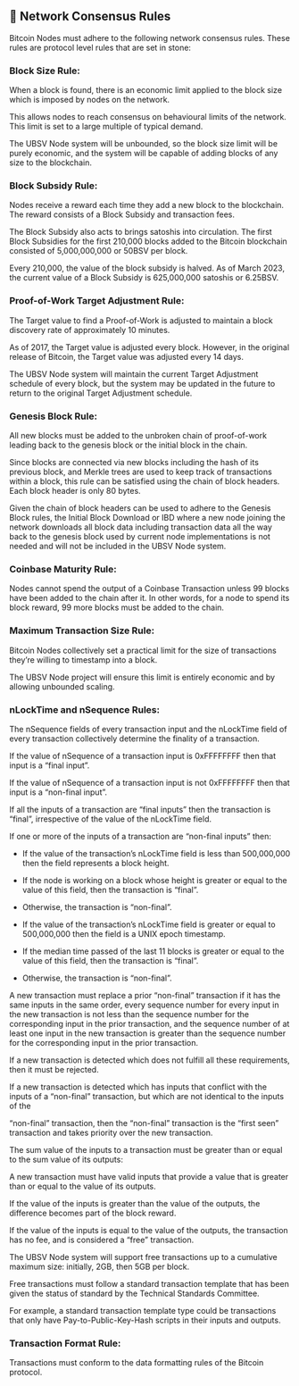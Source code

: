 
## 📜 Network Consensus Rules

Bitcoin Nodes must adhere to the following network consensus rules. These rules are protocol level rules that are set in stone:

### Block Size Rule:

When a block is found, there is an economic limit applied to the block size which is imposed by nodes on the network.

This allows nodes to reach consensus on behavioural limits of the network. This limit is set to a large multiple of typical demand.

The UBSV Node system will be unbounded, so the block size limit will be purely economic, and the system will be capable of adding blocks of any size to the blockchain.

### Block Subsidy Rule:

Nodes receive a reward each time they add a new block to the blockchain. The reward consists of a Block Subsidy and transaction fees.

The Block Subsidy also acts to brings satoshis into circulation. The first Block Subsidies for the first 210,000 blocks added to the Bitcoin blockchain consisted of 5,000,000,000 or 50BSV per block.

Every 210,000, the value of the block subsidy is halved. As of March 2023, the current value of a Block Subsidy is 625,000,000 satoshis or 6.25BSV.

### Proof-of-Work Target Adjustment Rule:

The Target value to find a Proof-of-Work is adjusted to maintain a block discovery rate of approximately 10 minutes.

As of 2017, the Target value is adjusted every block. However, in the original release of Bitcoin, the Target value was adjusted every 14 days.

The UBSV Node system will maintain the current Target Adjustment schedule of every block, but the system may be updated in the future to return to the original Target Adjustment schedule.

### Genesis Block Rule:

All new blocks must be added to the unbroken chain of proof-of-work leading back to the genesis block or the initial block in the chain.

Since blocks are connected via new blocks including the hash of its previous block, and Merkle trees are used to keep track of transactions within a block, this rule can be satisfied using the chain of block headers. Each block header is only 80 bytes.

Given the chain of block headers can be used to adhere to the Genesis Block rules, the Initial Block Download or IBD where a new node joining the network downloads all block data including transaction data all the way back to the genesis block used by current node implementations is not needed and will not be included in the UBSV Node system.

### Coinbase Maturity Rule:

Nodes cannot spend the output of a Coinbase Transaction unless 99 blocks have been added to the chain after it. In other words, for a node to spend its block reward, 99 more blocks must be added to the chain.

### Maximum Transaction Size Rule:

Bitcoin Nodes collectively set a practical limit for the size of transactions they’re willing to timestamp into a block.

The UBSV Node project will ensure this limit is entirely economic and by allowing unbounded scaling.

### nLockTime and nSequence Rules:

The nSequence fields of every transaction input and the nLockTime field of every transaction collectively determine the finality of a transaction.

If the value of nSequence of a transaction input is 0xFFFFFFFF then that input is a “final input”.

If the value of nSequence of a transaction input is not 0xFFFFFFFF then that input is a “non-final input”.

If all the inputs of a transaction are “final inputs” then the transaction is “final”, irrespective of the value of the nLockTime field.

If one or more of the inputs of a transaction are “non-final inputs” then:

- If the value of the transaction’s nLockTime field is less than 500,000,000 then the field represents a block height.
- If the node is working on a block whose height is greater or equal to the value of this field, then the transaction is “final”.
- Otherwise, the transaction is “non-final”.

- If the value of the transaction’s nLockTime field is greater or equal to 500,000,000 then the field is a UNIX epoch timestamp.
- If the median time passed of the last 11 blocks is greater or equal to the value of this field, then the transaction is “final”.
- Otherwise, the transaction is “non-final”.

A new transaction must replace a prior “non-final” transaction if it has the same inputs in the same order, every sequence number for every input in the new transaction is not less than the sequence number for the corresponding input in the prior transaction, and the sequence number of at least one input in the new transaction is greater than the sequence number for the corresponding input in the prior transaction.

If a new transaction is detected which does not fulfill all these requirements, then it must be rejected.

If a new transaction is detected which has inputs that conflict with the inputs of a “non-final” transaction, but which are not identical to the inputs of the

“non-final” transaction, then the “non-final” transaction is the “first seen” transaction and takes priority over the new transaction.

The sum value of the inputs to a transaction must be greater than or equal to the sum value of its outputs:

A new transaction must have valid inputs that provide a value that is greater than or equal to the value of its outputs.

If the value of the inputs is greater than the value of the outputs, the difference becomes part of the block reward.

If the value of the inputs is equal to the value of the outputs, the transaction has no fee, and is considered a “free” transaction.

The UBSV Node system will support free transactions up to a cumulative maximum size: initially, 2GB, then 5GB per block.

Free transactions must follow a standard transaction template that has been given the status of standard by the Technical Standards Committee.

For example, a standard transaction template type could be transactions that only have Pay-to-Public-Key-Hash scripts in their inputs and outputs.

### Transaction Format Rule:

Transactions must conform to the data formatting rules of the Bitcoin protocol.
